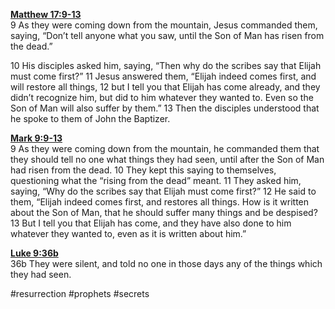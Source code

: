**[Matthew 17:9-13](http://www.blueletterbible.org/search/preSearch.cfm?Criteria=Matthew+17.9-13&t=NIV)**  
9 As they were coming down from the mountain, Jesus commanded them, saying, “Don’t tell anyone what you saw, until the Son of Man has risen from the dead.”

10 His disciples asked him, saying, “Then why do the scribes say that Elijah must come first?” 11 Jesus answered them, “Elijah indeed comes first, and will restore all things, 12 but I tell you that Elijah has come already, and they didn’t recognize him, but did to him whatever they wanted to. Even so the Son of Man will also suffer by them.” 13 Then the disciples understood that he spoke to them of John the Baptizer.

**[Mark 9:9-13](http://www.blueletterbible.org/search/preSearch.cfm?Criteria=Mark+9.9-13&t=NIV)**  
9 As they were coming down from the mountain, he commanded them that they should tell no one what things they had seen, until after the Son of Man had risen from the dead. 10 They kept this saying to themselves, questioning what the “rising from the dead” meant. 11 They asked him, saying, “Why do the scribes say that Elijah must come first?” 12 He said to them, “Elijah indeed comes first, and restores all things. How is it written about the Son of Man, that he should suffer many things and be despised? 13 But I tell you that Elijah has come, and they have also done to him whatever they wanted to, even as it is written about him.”

**[Luke 9:36b](http://www.blueletterbible.org/search/preSearch.cfm?Criteria=Luke+9.36b&t=NIV)**  
36b They were silent, and told no one in those days any of the things which they had seen.

#resurrection #prophets #secrets 